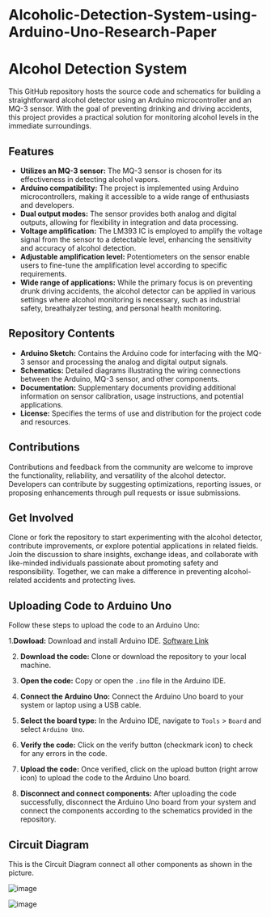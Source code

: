 # Alcoholic-Detection-System-using-Arduino-Uno-Research-Paper
# Alcohol Detection System

This GitHub repository hosts the source code and schematics for building a straightforward alcohol detector using an Arduino microcontroller and an MQ-3 sensor. With the goal of preventing drinking and driving accidents, this project provides a practical solution for monitoring alcohol levels in the immediate surroundings.

## Features

- **Utilizes an MQ-3 sensor:** The MQ-3 sensor is chosen for its effectiveness in detecting alcohol vapors.
- **Arduino compatibility:** The project is implemented using Arduino microcontrollers, making it accessible to a wide range of enthusiasts and developers.
- **Dual output modes:** The sensor provides both analog and digital outputs, allowing for flexibility in integration and data processing.
- **Voltage amplification:** The LM393 IC is employed to amplify the voltage signal from the sensor to a detectable level, enhancing the sensitivity and accuracy of alcohol detection.
- **Adjustable amplification level:** Potentiometers on the sensor enable users to fine-tune the amplification level according to specific requirements.
- **Wide range of applications:** While the primary focus is on preventing drunk driving accidents, the alcohol detector can be applied in various settings where alcohol monitoring is necessary, such as industrial safety, breathalyzer testing, and personal health monitoring.

## Repository Contents

- **Arduino Sketch:** Contains the Arduino code for interfacing with the MQ-3 sensor and processing the analog and digital output signals.
- **Schematics:** Detailed diagrams illustrating the wiring connections between the Arduino, MQ-3 sensor, and other components.
- **Documentation:** Supplementary documents providing additional information on sensor calibration, usage instructions, and potential applications.
- **License:** Specifies the terms of use and distribution for the project code and resources.

## Contributions

Contributions and feedback from the community are welcome to improve the functionality, reliability, and versatility of the alcohol detector. Developers can contribute by suggesting optimizations, reporting issues, or proposing enhancements through pull requests or issue submissions.

## Get Involved

Clone or fork the repository to start experimenting with the alcohol detector, contribute improvements, or explore potential applications in related fields. Join the discussion to share insights, exchange ideas, and collaborate with like-minded individuals passionate about promoting safety and responsibility. Together, we can make a difference in preventing alcohol-related accidents and protecting lives.

## Uploading Code to Arduino Uno

Follow these steps to upload the code to an Arduino Uno:

1.**Dowload:** Download and install Arduino IDE. [Software Link](https://www.arduino.cc/en/software)

2. **Download the code:** Clone or download the repository to your local machine.
   
3. **Open the code:** Copy or open the `.ino` file in the Arduino IDE.
   
4. **Connect the Arduino Uno:** Connect the Arduino Uno board to your system or laptop using a USB cable.
  
5. **Select the board type:** In the Arduino IDE, navigate to `Tools` > `Board` and select `Arduino Uno`.
   
6. **Verify the code:** Click on the verify button (checkmark icon) to check for any errors in the code.
    
7. **Upload the code:** Once verified, click on the upload button (right arrow icon) to upload the code to the Arduino Uno board.
 
8. **Disconnect and connect components:** After uploading the code successfully, disconnect the Arduino Uno board from your system and connect the components according to the schematics provided in the repository.

## Circuit Diagram 

This is the Circuit Diagram connect all other components as shown in the picture.

![image](https://github.com/ManojKumar1603/Alcoholic-Detection-System-using-Arduino-Uno-Research-Paper/assets/122170545/dcd06105-5c7c-447e-86fd-5335030a7dc7)


![image](https://github.com/ManojKumar1603/Alcoholic-Detection-System-using-Arduino-Uno-Research-Paper/assets/122170545/268e7d94-b708-4468-9e37-e9e271f18e6b)
